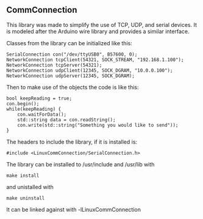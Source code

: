 ## CommConnection

This library was made to simplify the use of TCP, UDP, and serial devices. It is modeled after the Arduino wire library and provides a similar interface. 

Classes from the library can be initialized like this:
```
SerialConnection con("/dev/ttyUSB0", B57600, 0);
NetworkConnection tcpClient(54321, SOCK_STREAM, "192.168.1.100");
NetworkConnection tcpServer(54321);
NetworkConnection udpClient(12345, SOCK_DGRAM, "10.0.0.100");
NetworkConnection udpServer(12345, SOCK_DGRAM);
```
Then to make use of the objects the code is like this:
```
bool keepReading = true;
con.begin();
while(keepReading) {
    con.waitForData();
    std::string data = con.readString();
    con.write(std::string("Something you would like to send"));
}
```

The headers to include the library, if it is installed is:
``` 
#include <LinuxCommConnection/SerialConnection.h>
```

The library can be installed to /usr/include and /usr/lib with 
```  
make install
```
and unistalled with
```
make uninstall
```
It can be linked against with -lLinuxCommConnection
